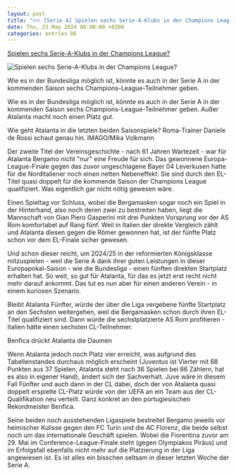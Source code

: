 ```yaml
---
layout: post
title: "🔥🔥 [Serie A] Spielen sechs Serie-A-Klubs in der Champions League?"
date: Thu, 23 May 2024 00:00:00 +0200
categories: entries DE
---
```

[Spielen sechs Serie-A-Klubs in der Champions League?](https://www.kicker.de/kurioses-szenario-durch-atalanta-spielen-sechs-serie-a-klubs-in-der-champions-league-1027222/artikel)

![Spielen sechs Serie-A-Klubs in der Champions League?](https://derivates.kicker.de/image/upload/c_crop%2Cx_0%2Cy_48%2Cw_1600%2Ch_900/w_1200%2Cq_auto/v1/2024/05/23/24bb5142-3143-40e0-bc02-9b4e252cd2ce.jpeg)

Wie es in der Bundesliga möglich ist, könnte es auch in der Serie A in der kommenden Saison sechs Champions-League-Teilnehmer geben.

Wie es in der Bundesliga möglich ist, könnte es auch in der Serie A in der kommenden Saison sechs Champions-League-Teilnehmer geben. Außer Atalanta macht noch einen Platz gut.

Wie geht Atalanta in die letzten beiden Saisonspiele? Roma-Trainer Daniele de Rossi schaut genau hin. IMAGO/Mika Volkmann

Der zweite Titel der Vereinsgeschichte - nach 61 Jahren Wartezeit - war für Atalanta Bergamo nicht "nur" eine Freude für sich. Das gewonnene Europa-League-Finale gegen das zuvor ungeschlagene Bayer 04 Leverkusen hatte für die Norditaliener noch einen netten Nebeneffekt: Sie sind durch den EL-Titel quasi doppelt für die kommende Saison der Champions League qualifiziert. Was eigentlich gar nicht nötig gewesen wäre.

Einen Spieltag vor Schluss, wobei die Bergamasken sogar noch ein Spiel in der Hinterhand, also noch deren zwei zu bestreiten haben, liegt die Mannschaft von Gian Piero Gasperini mit drei Punkten Vorsprung vor der AS Rom komfortabel auf Rang fünf. Weil in Italien der direkte Vergleich zählt und Atalanta diesen gegen die Römer gewonnen hat, ist der fünfte Platz schon vor dem EL-Finale sicher gewesen.

Und schon dieser reicht, um 2024/25 in der reformierten Königsklasse mitzuspielen - weil die Serie A dank ihrer guten Leistungen in dieser Europapokal-Saison - wie die Bundesliga - einen fünften direkten Startplatz erhalten hat. So weit, so gut für Atalanta, für das es jetzt erst recht nicht mehr darauf ankommt. Das tut es nun aber für einen anderen Verein - in einem kuriosen Szenario.

Bleibt Atalanta Fünfter, würde der über die Liga vergebene fünfte Startplatz an den Sechsten weitergehen, weil die Bergamasken schon durch ihren EL-Titel qualifiziert sind. Dann würde die sechstplatzierte AS Rom profitieren - Italien hätte einen sechsten CL-Teilnehmer.

Benfica drückt Atalanta die Daumen

Wenn Atalanta jedoch noch Platz vier erreicht, was aufgrund des Tabellenstandes durchaus möglich erscheint (Juventus ist Vierter mit 68 Punkten aus 37 Spielen, Atalanta steht nach 36 Spielen bei 66 Zählern, hat es also in eigener Hand), ändert sich der Sachverhalt. Juve wäre in diesem Fall Fünfter und auch dann in der CL dabei, doch der von Atalanta quasi doppelt erspielte CL-Platz würde von der UEFA an ein Team aus der CL-Qualifikation neu verteilt. Ganz konkret an den portugiesischen Rekordmeister Benfica.

Seine beiden noch ausstehenden Ligaspiele bestreitet Bergamo jeweils vor heimischer Kulisse gegen den FC Turin und die AC Florenz, die beide selbst noch um das internationale Geschäft spielen. Wobei die Fiorentina zuvor am 29. Mai im Conference-League-Finale steht (gegen Olympiakos Piräus) und im Erfolgsfall ebenfalls nicht mehr auf die Platzierung in der Liga angewiesen ist. Es ist alles ein bisschen seltsam in dieser letzten Woche der Serie A.

